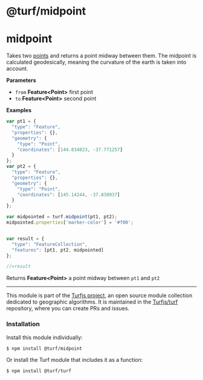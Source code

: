 # @turf/midpoint

# midpoint

Takes two [points](Point) and returns a point midway between them.
The midpoint is calculated geodesically, meaning the curvature of the earth is taken into account.

**Parameters**

-   `from` **Feature&lt;Point>** first point
-   `to` **Feature&lt;Point>** second point

**Examples**

```javascript
var pt1 = {
  "type": "Feature",
  "properties": {},
  "geometry": {
    "type": "Point",
    "coordinates": [144.834823, -37.771257]
  }
};
var pt2 = {
  "type": "Feature",
  "properties": {},
  "geometry": {
    "type": "Point",
    "coordinates": [145.14244, -37.830937]
  }
};

var midpointed = turf.midpoint(pt1, pt2);
midpointed.properties['marker-color'] = '#f00';


var result = {
  "type": "FeatureCollection",
  "features": [pt1, pt2, midpointed]
};

//=result
```

Returns **Feature&lt;Point>** a point midway between `pt1` and `pt2`

---

This module is part of the [Turfjs project](http://turfjs.org/), an open source
module collection dedicated to geographic algorithms. It is maintained in the
[Turfjs/turf](https://github.com/Turfjs/turf) repository, where you can create
PRs and issues.

### Installation

Install this module individually:

```sh
$ npm install @turf/midpoint
```

Or install the Turf module that includes it as a function:

```sh
$ npm install @turf/turf
```
